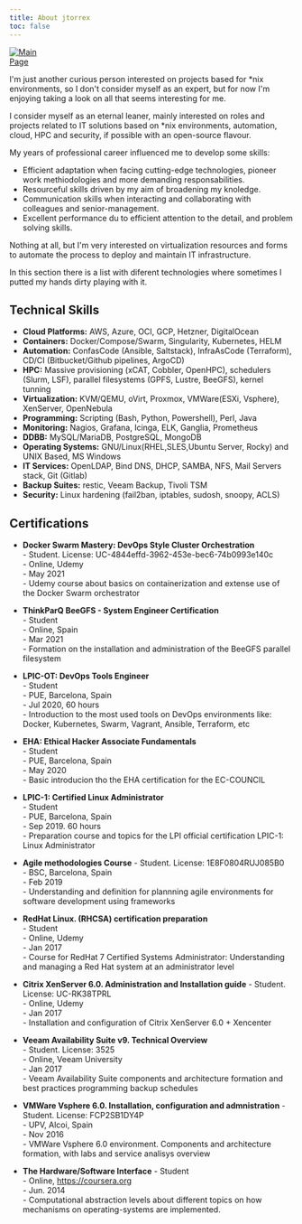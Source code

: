 ```yaml
---
title: About jtorrex
toc: false
---
```


[<img src="https://media-exp1.licdn.com/dms/image/C5603AQHa3FM-wYUnLA/profile-displayphoto-shrink_100_100/0/1568496899810?e=1616025600&v=beta&t=3xkl0Tc1PFvtgDTp4sIhkBUzyvp1MNLSzDKiC9ek4QY" style="max-width:15%;min-width:40px;float:center;" alt="Main Page" />](https://jtorrex.net)

I'm just another curious person interested on projects based for *nix environments, so I don't consider myself as an expert, but for now I'm enjoying taking a look on all that seems interesting for me.

I consider myself as an eternal leaner, mainly interested on roles and projects related to IT solutions based on *nix environments, automation, cloud, HPC and security, if possible with an open-source flavour.

My years of professional career influenced me to develop some skills:

- Efficient adaptation when facing cutting-edge technologies, pioneer work methiodologies and more demanding responsabilities.
- Resourceful skills driven by my aim of broadening my knoledge.
- Communication skills when interacting and collaborating with colleagues and senior-management.
- Excellent performance du to efficient attention to the detail, and problem solving skills.


Nothing at all, but I'm very interested on virtualization resources and forms to automate the process to deploy and maintain IT infrastructure.

In this section there is a list with diferent technologies where sometimes I putted my hands dirty playing with it.

## Technical Skills

* **Cloud Platforms:** AWS, Azure, OCI, GCP, Hetzner, DigitalOcean</li>
* **Containers:** Docker/Compose/Swarm, Singularity, Kubernetes, HELM</li>
* **Automation:** ConfasCode (Ansible, Saltstack), InfraAsCode (Terraform), CD/CI (Bitbucket/Github pipelines, ArgoCD)</li>
* **HPC:** Massive provisioning (xCAT, Cobbler, OpenHPC), schedulers (Slurm, LSF), parallel filesystems (GPFS, Lustre, BeeGFS), kernel tunning</li>
* **Virtualization:** KVM/QEMU, oVirt, Proxmox, VMWare(ESXi, Vsphere), XenServer, OpenNebula</li>
* **Programming:** Scripting (Bash, Python, Powershell), Perl, Java</li>
* **Monitoring:** Nagios, Grafana, Icinga, ELK, Ganglia, Prometheus</li>
* **DDBB:** MySQL/MariaDB, PostgreSQL, MongoDB</li>
* **Operating Systems:** GNU/Linux(RHEL,SLES,Ubuntu Server, Rocky) and UNIX Based, MS Windows</li>
* **IT Services:** OpenLDAP, Bind DNS, DHCP, SAMBA, NFS, Mail Servers stack, Git (Gitlab)</li>
* **Backup Suites:** restic, Veeam Backup, Tivoli TSM</li>
* **Security:** Linux hardening (fail2ban, iptables, sudosh, snoopy, ACLS)</li>

## Certifications 

* **Docker Swarm Mastery: DevOps Style Cluster Orchestration**  
	  - Student. License: UC-4844effd-3962-453e-bec6-74b0993e140c  
	  - Online, Udemy  
	  - May 2021  
	  - Udemy course about basics on containerization and extense use of the Docker Swarm orchestrator  


* **ThinkParQ BeeGFS - System Engineer Certification**  
	  - Student  
	  - Online, Spain  
	  - Mar 2021  
	  - Formation on the installation and administration of the BeeGFS parallel filesystem  

* **LPIC-OT: DevOps Tools Engineer**  
	  - Student  
	  - PUE, Barcelona, Spain  
	  - Jul 2020, 60 hours  
	  - Introduction to the most used tools on DevOps environments like: Docker, Kubernetes, Swarm, Vagrant, Ansible, Terraform, etc  

* **EHA: Ethical Hacker Associate Fundamentals**  
	  - Student  
	  - PUE, Barcelona, Spain  
	  - May 2020  
	  - Basic introducion tho the EHA certification for the EC-COUNCIL  

* **LPIC-1: Certified Linux Administrator**  
	  - Student  
	  - PUE, Barcelona, Spain  
	  - Sep 2019. 60 hours  
	  - Preparation course and topics for the LPI official certification LPIC-1: Linux Administrator  

* **Agile methodologies Course** 
	  - Student. License: 1E8F0804RUJ085B0  
	  - BSC, Barcelona, Spain  
	  - Feb 2019  
	  - Understanding and definition for plannning agile environments for software development using frameworks  

* **RedHat Linux. (RHCSA) certification preparation**  
	  - Student  
	  - Online, Udemy  
	  - Jan 2017  
	  - Course for RedHat 7 Certified Systems Administrator: Understanding and managing a Red Hat system at an administrator level  

* **Citrix XenServer 6.0. Administration and Installation guide** 
	  - Student. License: UC-RK38TPRL  
	  - Online, Udemy  
	  - Jan 2017  
	  - Installation and configuration of Citrix XenServer 6.0 + Xencenter  

* **Veeam Availability Suite v9. Technical Overview**  
	  - Student. License: 3525  
	  - Online, Veeam University  
	  - Jan 2017  
	  - Veeam Availability Suite components and architecture formation and best practices programming backup schedules  

* **VMWare Vsphere 6.0. Installation, configuration and admnistration** 
	  - Student. License: FCP2SB1DY4P  
	  - UPV, Alcoi, Spain  
	  - Nov 2016  
	  - VMWare Vsphere 6.0 environment. Components and architecture formation, with labs and service analisys overview  

* **The Hardware/Software Interface** 
	  - Student  
	  - Online, https://coursera.org  
	  - Jun. 2014  
	  - Computational abstraction levels about different topics on how mechanisms on  operating-systems are implemented.  
